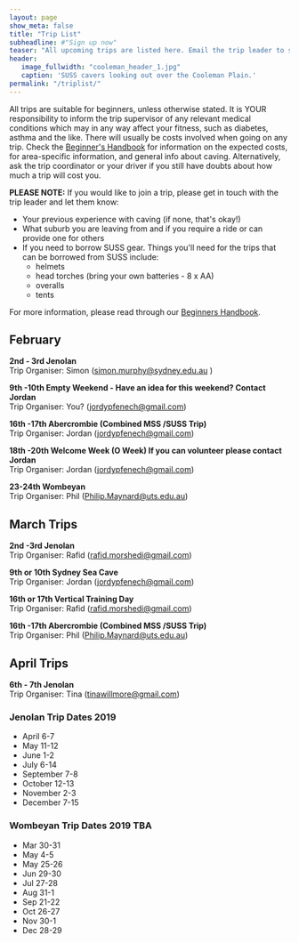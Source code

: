 ```yaml
---
layout: page
show_meta: false
title: "Trip List"
subheadline: #"Sign up now"
teaser: "All upcoming trips are listed here. Email the trip leader to sign up."
header:
   image_fullwidth: "cooleman_header_1.jpg"
   caption: 'SUSS cavers looking out over the Cooleman Plain.'
permalink: "/triplist/"
---
```


<!-- To Do convert this to auto genarage from a yaml file -->

All trips are suitable for beginners, unless otherwise stated.  It is YOUR responsibility to inform the trip supervisor of any relevant medical
conditions which may in any way affect your fitness, such as diabetes,
asthma and the like. There will usually be costs involved when going on any trip. Check the <a href="/assets/handbook.pdf">Beginner's Handbook</a>
for information on the expected costs, for area-specific information, and general info about caving. Alternatively, ask the trip coordinator or your driver
if you still have doubts about how much a trip will cost you.

**PLEASE NOTE:**
If you would like to join a trip, please get in touch with the trip leader and let them know:

-   Your previous experience with caving (if none, that's okay!)
-   What suburb you are leaving from and if you require a ride or can provide one for others
-   If you need to borrow SUSS gear. Things you'll need for the trips that can be borrowed from SUSS include:
    -   helmets
    -   head torches (bring your own batteries - 8 x AA)
    -   overalls
    -   tents

For more information, please read through our [Beginners Handbook](/assets/handbook.pdf).

## February

**2nd - 3rd Jenolan**  
Trip Organiser: Simon (simon.murphy@sydney.edu.au )

**9th -10th  Empty Weekend - Have an idea for this weekend? Contact Jordan**  
Trip Organiser: You? (jordypfenech@gmail.com)

**16th -17th Abercrombie (Combined MSS /SUSS Trip)**  
Trip Organiser: Jordan (jordypfenech@gmail.com)

**18th -20th Welcome Week (O Week) If you can volunteer please contact Jordan**  
Trip Organiser: Jordan (jordypfenech@gmail.com)

**23-24th Wombeyan**  
Trip Organiser: Phil (Philip.Maynard@uts.edu.au)

## March Trips

**2nd -3rd Jenolan**  
Trip Organiser: Rafid (rafid.morshedi@gmail.com)

**9th or 10th Sydney Sea Cave**  
Trip Organiser: Jordan (jordypfenech@gmail.com)

**16th or 17th Vertical Training Day**  
Trip Organiser: Rafid (rafid.morshedi@gmail.com)

**16th -17th Abercrombie (Combined MSS /SUSS Trip)**  
Trip Organiser: Phil (Philip.Maynard@uts.edu.au)

## April Trips

**6th - 7th Jenolan**  
Trip Organiser: Tina (tinawillmore@gmail.com)

### Jenolan Trip Dates 2019

-   April 6-7
-   May 11-12
-   June 1-2
-   July 6-14
-   September 7-8
-   October 12-13
-   November 2-3
-   December 7-15

### Wombeyan Trip Dates 2019 TBA

-   Mar 30-31
-   May 4-5
-   May 25-26
-   Jun 29-30
-   Jul 27-28
-   Aug 31-1
-   Sep 21-22
-   Oct 26-27
-   Nov 30-1
-   Dec 28-29
